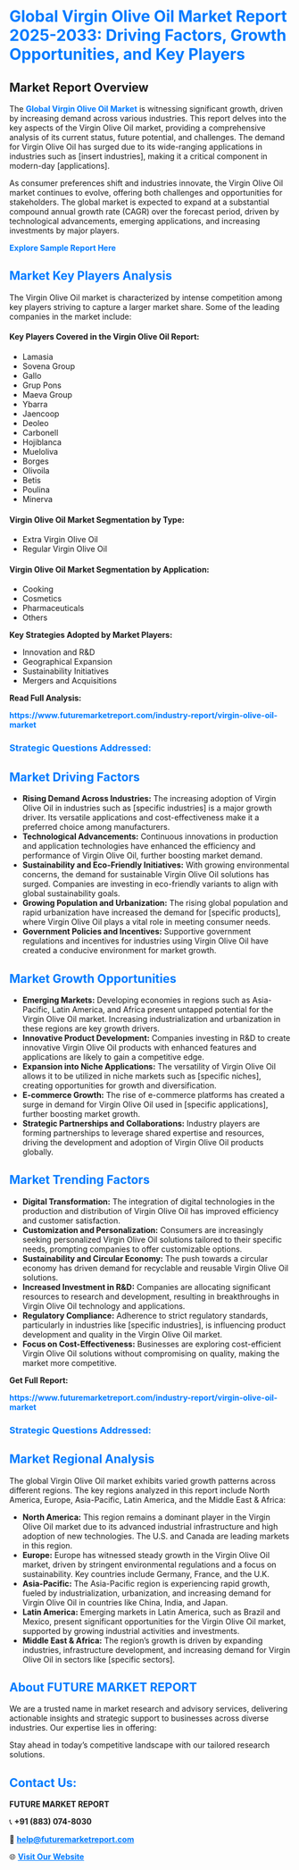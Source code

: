 <h1 style="color: #007BFF;">Global Virgin Olive Oil Market Report 2025-2033: Driving Factors, Growth Opportunities, and Key Players</h1>

<section id="overview">
<h2>Market Report Overview</h2>
<p>The <a href="https://www.futuremarketreport.com/industry-report/virgin-olive-oil-market" style="color: #007BFF; text-decoration: none;"><strong>Global Virgin Olive Oil Market</strong></a> is witnessing significant growth, driven by increasing demand across various industries. This report delves into the key aspects of the Virgin Olive Oil market, providing a comprehensive analysis of its current status, future potential, and challenges. The demand for Virgin Olive Oil has surged due to its wide-ranging applications in industries such as [insert industries], making it a critical component in modern-day [applications].</p>
<p>As consumer preferences shift and industries innovate, the Virgin Olive Oil market continues to evolve, offering both challenges and opportunities for stakeholders. The global market is expected to expand at a substantial compound annual growth rate (CAGR) over the forecast period, driven by technological advancements, emerging applications, and increasing investments by major players.</p>
</section>

<section id="overview">
<p><a href="https://www.futuremarketreport.com/request-sample/reportId=83707" style="color: #007BFF; text-decoration: none;"><strong>Explore Sample Report Here</strong></a></p>
</section>

<section id="key-players">
<h2 style="color: #007BFF;">Market Key Players Analysis</h2>
<p>The Virgin Olive Oil market is characterized by intense competition among key players striving to capture a larger market share. Some of the leading companies in the market include:</p>
<h4>Key Players Covered in the Virgin Olive Oil Report:</h4>
<ul><li>Lamasia</li><li>Sovena Group</li><li>Gallo</li><li>Grup Pons</li><li>Maeva Group</li><li>Ybarra</li><li>Jaencoop</li><li>Deoleo</li><li>Carbonell</li><li>Hojiblanca</li><li>Mueloliva</li><li>Borges</li><li>Olivoila</li><li>Betis</li><li>Poulina</li><li>Minerva</li></ul>
<h4>Virgin Olive Oil Market Segmentation by Type:</h4>
<ul><li>Extra Virgin Olive Oil</li><li>Regular Virgin Olive Oil</li></ul>

<h4>Virgin Olive Oil Market Segmentation by Application:</h4>
<ul><li>Cooking</li><li>Cosmetics</li><li>Pharmaceuticals</li><li>Others</li></ul>
<p><strong>Key Strategies Adopted by Market Players:</strong></p>
<ul>
<li>Innovation and R&D</li>
<li>Geographical Expansion</li>
<li>Sustainability Initiatives</li>
<li>Mergers and Acquisitions</li>
</ul>
</section>

<section>
<p><strong>Read Full Analysis: </strong></p><a href="https://www.futuremarketreport.com/industry-report/virgin-olive-oil-market" style="color: #007BFF; text-decoration: none;"><strong>https://www.futuremarketreport.com/industry-report/virgin-olive-oil-market</strong></a>
<h3 style="color: #007BFF;">Strategic Questions Addressed:</h3>
</section>

<section id="driving-factors">
<h2 style="color: #007BFF;">Market Driving Factors</h2>
<ul>
<li><strong>Rising Demand Across Industries:</strong> The increasing adoption of Virgin Olive Oil in industries such as [specific industries] is a major growth driver. Its versatile applications and cost-effectiveness make it a preferred choice among manufacturers.</li>
<li><strong>Technological Advancements:</strong> Continuous innovations in production and application technologies have enhanced the efficiency and performance of Virgin Olive Oil, further boosting market demand.</li>
<li><strong>Sustainability and Eco-Friendly Initiatives:</strong> With growing environmental concerns, the demand for sustainable Virgin Olive Oil solutions has surged. Companies are investing in eco-friendly variants to align with global sustainability goals.</li>
<li><strong>Growing Population and Urbanization:</strong> The rising global population and rapid urbanization have increased the demand for [specific products], where Virgin Olive Oil plays a vital role in meeting consumer needs.</li>
<li><strong>Government Policies and Incentives:</strong> Supportive government regulations and incentives for industries using Virgin Olive Oil have created a conducive environment for market growth.</li>
</ul>
</section>

<section id="growth-opportunities">
<h2 style="color: #007BFF;">Market Growth Opportunities</h2>
<ul>
<li><strong>Emerging Markets:</strong> Developing economies in regions such as Asia-Pacific, Latin America, and Africa present untapped potential for the Virgin Olive Oil market. Increasing industrialization and urbanization in these regions are key growth drivers.</li>
<li><strong>Innovative Product Development:</strong> Companies investing in R&D to create innovative Virgin Olive Oil products with enhanced features and applications are likely to gain a competitive edge.</li>
<li><strong>Expansion into Niche Applications:</strong> The versatility of Virgin Olive Oil allows it to be utilized in niche markets such as [specific niches], creating opportunities for growth and diversification.</li>
<li><strong>E-commerce Growth:</strong> The rise of e-commerce platforms has created a surge in demand for Virgin Olive Oil used in [specific applications], further boosting market growth.</li>
<li><strong>Strategic Partnerships and Collaborations:</strong> Industry players are forming partnerships to leverage shared expertise and resources, driving the development and adoption of Virgin Olive Oil products globally.</li>
</ul>
</section>

<section id="trending-factors">
<h2 style="color: #007BFF;">Market Trending Factors</h2>
<ul>
<li><strong>Digital Transformation:</strong> The integration of digital technologies in the production and distribution of Virgin Olive Oil has improved efficiency and customer satisfaction.</li>
<li><strong>Customization and Personalization:</strong> Consumers are increasingly seeking personalized Virgin Olive Oil solutions tailored to their specific needs, prompting companies to offer customizable options.</li>
<li><strong>Sustainability and Circular Economy:</strong> The push towards a circular economy has driven demand for recyclable and reusable Virgin Olive Oil solutions.</li>
<li><strong>Increased Investment in R&D:</strong> Companies are allocating significant resources to research and development, resulting in breakthroughs in Virgin Olive Oil technology and applications.</li>
<li><strong>Regulatory Compliance:</strong> Adherence to strict regulatory standards, particularly in industries like [specific industries], is influencing product development and quality in the Virgin Olive Oil market.</li>
<li><strong>Focus on Cost-Effectiveness:</strong> Businesses are exploring cost-efficient Virgin Olive Oil solutions without compromising on quality, making the market more competitive.</li>
</ul>
</section>

<section>
<p><strong>Get Full Report: </strong></p><a href="https://www.futuremarketreport.com/industry-report/virgin-olive-oil-market" style="color: #007BFF; text-decoration: none;"><strong>https://www.futuremarketreport.com/industry-report/virgin-olive-oil-market</strong></a>
<h3 style="color: #007BFF;">Strategic Questions Addressed:</h3>
</section>


<section id="regional-analysis">
<h2 style="color: #007BFF;">Market Regional Analysis</h2>
<p>The global Virgin Olive Oil market exhibits varied growth patterns across different regions. The key regions analyzed in this report include North America, Europe, Asia-Pacific, Latin America, and the Middle East & Africa:</p>
<ul>
<li><strong>North America:</strong> This region remains a dominant player in the Virgin Olive Oil market due to its advanced industrial infrastructure and high adoption of new technologies. The U.S. and Canada are leading markets in this region.</li>
<li><strong>Europe:</strong> Europe has witnessed steady growth in the Virgin Olive Oil market, driven by stringent environmental regulations and a focus on sustainability. Key countries include Germany, France, and the U.K.</li>
<li><strong>Asia-Pacific:</strong> The Asia-Pacific region is experiencing rapid growth, fueled by industrialization, urbanization, and increasing demand for Virgin Olive Oil in countries like China, India, and Japan.</li>
<li><strong>Latin America:</strong> Emerging markets in Latin America, such as Brazil and Mexico, present significant opportunities for the Virgin Olive Oil market, supported by growing industrial activities and investments.</li>
<li><strong>Middle East & Africa:</strong> The region’s growth is driven by expanding industries, infrastructure development, and increasing demand for Virgin Olive Oil in sectors like [specific sectors].</li>
</ul>
</section>

<footer>
<h2 style="color: #007BFF;">About FUTURE MARKET REPORT</h2>
<p>We are a trusted name in market research and advisory services, delivering actionable insights and strategic support to businesses across diverse industries. Our expertise lies in offering:</p>

<p>Stay ahead in today’s competitive landscape with our tailored research solutions.</p>

<h2 style="color: #007BFF;">Contact Us:</h2>
<p><strong>FUTURE MARKET REPORT</strong></p>
<p>📞 <strong>+91 (883) 074-8030</strong></p>
<p>📧 <strong><a href="mailto:help@futuremarketreport.com" style="color: #007BFF;">help@futuremarketreport.com</a></strong></p>
<p>🌐 <strong><a href="https://www.futuremarketreport.com/" style="color: #007BFF;">Visit Our Website</a></strong></p>
</footer>